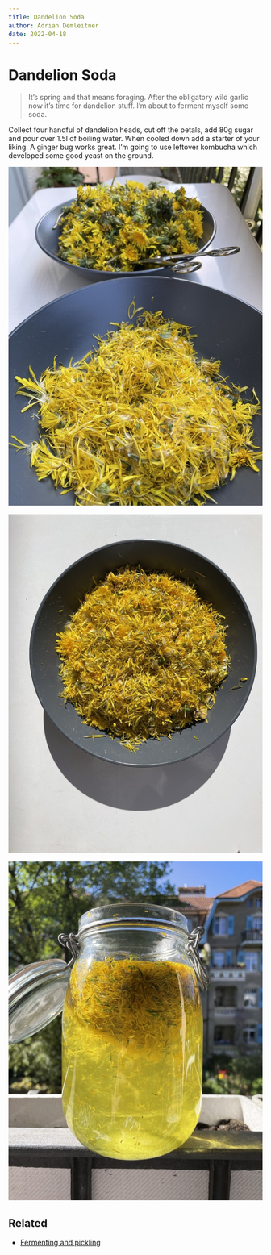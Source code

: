 ```yaml
---
title: Dandelion Soda
author: Adrian Demleitner
date: 2022-04-18
---
```

# Dandelion Soda
> It’s spring and that means foraging. After the obligatory wild garlic now it’s time for dandelion stuff. I’m about to ferment myself some soda. [](https://post.lurk.org/web/statuses/108153695079504177)

Collect four handful of dandelion heads, cut off the petals, add 80g sugar and pour over 1.5l of boiling water. When cooled down add a starter of your liking. A ginger bug works great. I’m going to use leftover kombucha which developed some good yeast on the ground.

![Two plates, one with dandelion flowerheads, the other with the petals cut off.](/files/42b8b0dccedfc4b2.jpeg)

![A plate full with dandelion petals, all yellow and fluffed up.](/files/c1f61c36e8f380a9.jpeg)

![Dandelion petals in a large fermentation glass, submerged in water.](/files/a5afdb9a72f0fd68.jpeg)

## Related
- [Fermenting and pickling](notes/Fermenting%20and%20pickling.md) 